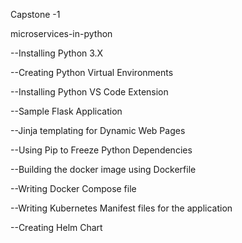 Capstone -1

microservices-in-python

--Installing Python 3.X


--Creating Python Virtual Environments


--Installing Python VS Code Extension


--Sample Flask Application


--Jinja templating for Dynamic Web Pages


--Using Pip to Freeze Python Dependencies


--Building the docker image using Dockerfile


--Writing Docker Compose file


--Writing Kubernetes Manifest files for the application


--Creating Helm Chart
